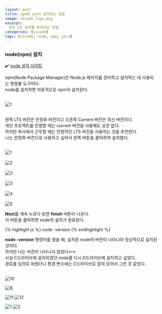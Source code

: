 ```yaml
---
layout: post
title: npm와 yarn 설치하는 방법
image: vscode_logo.png
excerpt: 
  0과 1로 문자를 표현하는 방법
categories: [vscode]
tags: [vscode, node, npm, yarn]
---
```


### node(npm) 설치

✔️ [node 설치 사이트](https://nodejs.org/en)

npm(Node Package Manager)은 Node.js 패키지를 관리하고 설치하는 데 사용되는 명령줄 도구이다.  
node를 설치하면 자동적으로 npm이 설치된다.  
<br />

![1](https://github.com/DaYoung-woo/DaYoung-woo.github.io/assets/131967254/159813dc-76c1-44eb-a0e4-5d1743bded23)  
<br />

왼쪽 LTS 버전은 안정화 버전이고 오른쪽 Current 버전은 최신 버전이다.  
개인 프로젝트를 진행할 때는 current 버전을 사용해도 상관 없다.  
하지만 회사에서 근무할 때는 안정적인 LTS 버전을 사용하는 것을 추천한다.  
나는 안정화 버전으로 사용하고 싶어서 왼쪽 버튼을 클릭하여 설치했다.  
<br />

![1](https://github.com/DaYoung-woo/DaYoung-woo.github.io/assets/131967254/045feb4f-8d3b-44d2-b84e-b9a62a7dcbd6)  
<br />
![2](https://github.com/DaYoung-woo/DaYoung-woo.github.io/assets/131967254/a7638625-e9d6-4556-87c3-9ce52d26621b)  
<br />
![3](https://github.com/DaYoung-woo/DaYoung-woo.github.io/assets/131967254/3304a3a5-efd7-424f-8c3c-942c320cdfa9)  
<br />
![3](https://github.com/DaYoung-woo/DaYoung-woo.github.io/assets/131967254/174f01c6-0b03-4219-a51b-9de42404bf96)  
<br />
![4](https://github.com/DaYoung-woo/DaYoung-woo.github.io/assets/131967254/cc01900a-19c0-43ee-9ecf-413b9e162f4f)  
<br />
![5](https://github.com/DaYoung-woo/DaYoung-woo.github.io/assets/131967254/04aaf0f6-6ea7-4569-a9ac-c3a2d38ffa25)
<br />

**Next**를 계속 누르다 보면 **finish** 버튼이 나온다.  
이 버튼을 클릭하면 node의 설치가 완료된다.
<br />

{% highlight js %}
node -version
{% endhighlight %}  

**node -version** 명령어를 쳤을 때, 설치된 node의 버전이 나타나야 정상적으로 설치된 것이다.  
하지만 나는 버전이 나타나지 않았다ㅠㅠ  
사실 C드라이브에 설치되었던 node를 다시 D드라이브에 설치하고 싶었다.  
경로를 임의로 바꿨더니 환경 변수에는 C드라이브로 잡혀 있어서 그런 것 같았다.  
<br />

![10](https://github.com/DaYoung-woo/DaYoung-woo.github.io/assets/131967254/c1f6820a-96b4-4259-8a4a-1b52254a117c)



![8](https://github.com/DaYoung-woo/DaYoung-woo.github.io/assets/131967254/1cb25bac-9603-4e40-9a5a-c5f2557ae890)


![11](https://github.com/DaYoung-woo/DaYoung-woo.github.io/assets/131967254/ff4113d1-a8da-4ae2-b0ef-1fffea0fa269)
![12](https://github.com/DaYoung-woo/DaYoung-woo.github.io/assets/131967254/a598289d-d6b8-4732-b578-da510a5ad6cd)

![1](https://github.com/DaYoung-woo/DaYoung-woo.github.io/assets/131967254/8dba990b-bffb-4746-b51f-cbea9ad6ade3)
![2](https://github.com/DaYoung-woo/DaYoung-woo.github.io/assets/131967254/0f6a49dc-0db5-45b2-b3c3-7a693707c457)


